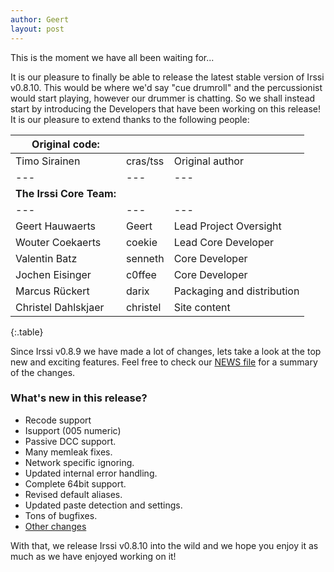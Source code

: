 ```yaml
---
author: Geert
layout: post
---
```


This is the moment we have all been waiting for...

It is our pleasure to finally be able to release the latest stable version of Irssi v0.8.10. This would be where we'd say "cue drumroll" and the percussionist would start playing, however our drummer is chatting. So we shall instead start by introducing the Developers that have been working on this release! It is our pleasure to extend thanks to the following people:

| **Original code:** |     |     |
| ---                | --- | --- |
| Timo Sirainen      | cras/tss | Original author |
| ---                | --- | --- |
| **The Irssi Core Team:** |  |  |
| ---                | --- | --- |
| Geert Hauwaerts    | Geert | Lead Project Oversight |
| Wouter Coekaerts   | coekie | Lead Core Developer   |
| Valentin Batz      | senneth | Core Developer       |
| Jochen Eisinger    | c0ffee  | Core Developer       |
| Marcus Rückert     | darix   | Packaging and distribution   |
| Christel Dahlskjaer | christel | Site content  |
{:.table}

Since Irssi v0.8.9 we have made a lot of changes, lets take a look at the top new and exciting features. Feel free to check our [NEWS file](/NEWS/#v0-8-10) for a summary of the changes.

### What's new in this release?

- Recode support
- Isupport (005 numeric)
- Passive DCC support.
- Many memleak fixes.
- Network specific ignoring.
- Updated internal error handling.
- Complete 64bit support.
- Revised default aliases.
- Updated paste detection and settings.
- Tons of bugfixes.
- [Other changes](/NEWS/#v0-8-10)

With that, we release Irssi v0.8.10 into the wild and we hope you enjoy it as much as we have enjoyed working on it!